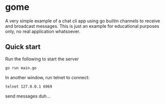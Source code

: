 # gome

A very simple example of a chat cli app using go builtin channels to receive and broadcast messages. This is just an example for educational purposes only, no real application whatsoever.

## Quick start

Run the following to start the server

```bash
go run main.go
```

In another window, run telnet to connect:

```bash
telnet 127.0.0.1 6969
```

send messages duh...

